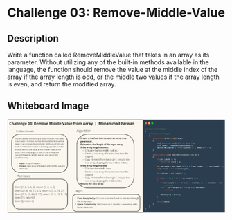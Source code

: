 # Challenge 03: Remove-Middle-Value

## Description

Write a function called RemoveMiddleValue that takes in an array as its parameter. Without utilizing any of the built-in methods available in the language, the function should remove the value at the middle index of the array if the array length is odd, or the middle two values if the array length is even, and return the modified array.

## Whiteboard Image

![Challenge 03: Remove-Middle-Value](./RemoveMiddleValue.png)
